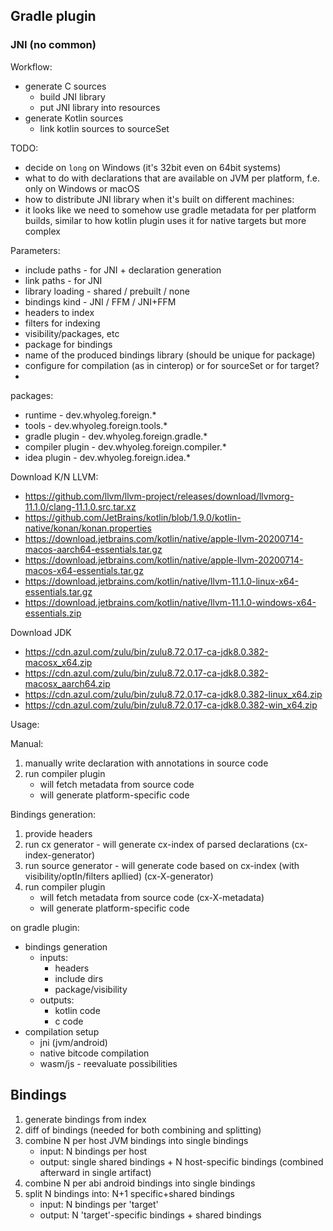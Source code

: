 ## Gradle plugin

### JNI (no common)

Workflow:

- generate C sources
    - build JNI library
    - put JNI library into resources
- generate Kotlin sources
    - link kotlin sources to sourceSet

TODO:

- decide on `long` on Windows (it's 32bit even on 64bit systems)
- what to do with declarations that are available on JVM per platform, f.e. only on Windows or macOS
- how to distribute JNI library when it's built on different machines:
- it looks like we need to somehow use gradle metadata for per platform builds,
  similar to how kotlin plugin uses it for native targets but more complex

Parameters:

- include paths - for JNI + declaration generation
- link paths - for JNI
- library loading - shared / prebuilt / none
- bindings kind - JNI / FFM / JNI+FFM
- headers to index
- filters for indexing
- visibility/packages, etc
- package for bindings
- name of the produced bindings library (should be unique for package)
- configure for compilation (as in cinterop) or for sourceSet or for target?
-

packages:

* runtime - dev.whyoleg.foreign.*
* tools - dev.whyoleg.foreign.tools.*
* gradle plugin - dev.whyoleg.foreign.gradle.*
* compiler plugin - dev.whyoleg.foreign.compiler.*
* idea plugin - dev.whyoleg.foreign.idea.*

Download K/N LLVM:

* https://github.com/llvm/llvm-project/releases/download/llvmorg-11.1.0/clang-11.1.0.src.tar.xz
* https://github.com/JetBrains/kotlin/blob/1.9.0/kotlin-native/konan/konan.properties
* https://download.jetbrains.com/kotlin/native/apple-llvm-20200714-macos-aarch64-essentials.tar.gz
* https://download.jetbrains.com/kotlin/native/apple-llvm-20200714-macos-x64-essentials.tar.gz
* https://download.jetbrains.com/kotlin/native/llvm-11.1.0-linux-x64-essentials.tar.gz
* https://download.jetbrains.com/kotlin/native/llvm-11.1.0-windows-x64-essentials.zip

Download JDK

* https://cdn.azul.com/zulu/bin/zulu8.72.0.17-ca-jdk8.0.382-macosx_x64.zip
* https://cdn.azul.com/zulu/bin/zulu8.72.0.17-ca-jdk8.0.382-macosx_aarch64.zip
* https://cdn.azul.com/zulu/bin/zulu8.72.0.17-ca-jdk8.0.382-linux_x64.zip
* https://cdn.azul.com/zulu/bin/zulu8.72.0.17-ca-jdk8.0.382-win_x64.zip

Usage:

Manual:

1. manually write declaration with annotations in source code
2. run compiler plugin
    - will fetch metadata from source code
    - will generate platform-specific code

Bindings generation:

1. provide headers
2. run cx generator - will generate cx-index of parsed declarations (cx-index-generator)
3. run source generator - will generate code based on cx-index (with visibility/optIn/filters apllied) (cx-X-generator)
4. run compiler plugin
    - will fetch metadata from source code (cx-X-metadata)
    - will generate platform-specific code

on gradle plugin:

- bindings generation
    - inputs:
        - headers
        - include dirs
        - package/visibility
    - outputs:
        - kotlin code
        - c code
- compilation setup
    - jni (jvm/android)
    - native bitcode compilation
    - wasm/js - reevaluate possibilities

## Bindings

1. generate bindings from index
2. diff of bindings (needed for both combining and splitting)
3. combine N per host JVM bindings into single bindings
    - input: N bindings per host
    - output: single shared bindings + N host-specific bindings (combined afterward in single artifact)
4. combine N per abi android bindings into single bindings
5. split N bindings into: N+1 specific+shared bindings
    - input: N bindings per 'target'
    - output: N 'target'-specific bindings + shared bindings
